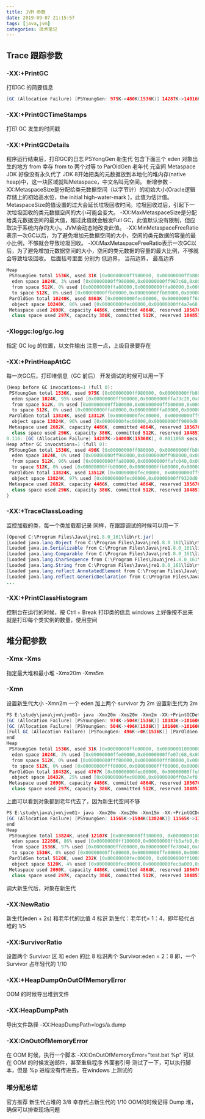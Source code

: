 ```yaml
---
title: JVM 参数
date: 2019-09-07 21:15:57
tags: [java,jvm]
categories: 技术笔记
---
```


## Trace 跟踪参数
### -XX:+PrintGC
打印GC 的简要信息
```java
[GC (Allocation Failure) [PSYoungGen: 975K->480K(1536K)] 14287K->14016K(15360K), 0.0067338 secs] [Times: user=0.00 sys=0.00, real=0.01 secs]
```
### -XX:+PrintGCTimeStamps
打印 GC 发生的时间戳
### -XX:+PrintGCDetails
程序运行结束后，打印GC的日志
PSYongGen 新生代 包含下面三个
eden 对象出生的地方
from 幸存 from to 两个对等
to
ParOldGen 老年代
元空间
Metaspace
JDK 好像没有永久代了
JDK 8开始把类的元数据放到本地化的堆内存(native heap)中，这一块区域就叫Metaspace，中文名叫元空间。
新增参数
-XX:MetaspaceSize是分配给类元数据空间（以字节计）的初始大小(Oracle逻辑存储上的初始高水位，the initial high-water-mark )，此值为估计值。MetaspaceSize的值设置的过大会延长垃圾回收时间。垃圾回收过后，引起下一次垃圾回收的类元数据空间的大小可能会变大。
-XX:MaxMetaspaceSize是分配给类元数据空间的最大值，超过此值就会触发Full GC，此值默认没有限制，但应取决于系统内存的大小。JVM会动态地改变此值。
-XX:MinMetaspaceFreeRatio表示一次GC以后，为了避免增加元数据空间的大小，空闲的类元数据的容量的最小比例，不够就会导致垃圾回收。
-XX:MaxMetaspaceFreeRatio表示一次GC以后，为了避免增加元数据空间的大小，空闲的类元数据的容量的最大比例，不够就会导致垃圾回收。
后面括号里面
分别为 低边界， 当前边界， 最高边界
```java
Heap
 PSYoungGen total 1536K, used 31K [0x00000000ff980000, 0x00000000ffb80000, 0x0000000100000000)
  eden space 1024K, 3% used [0x00000000ff980000,0x00000000ff987c68,0x00000000ffa80000)
  from space 512K, 0% used [0x00000000ffa80000,0x00000000ffa80000,0x00000000ffb00000)
  to space 512K, 0% used [0x00000000ffb00000,0x00000000ffb00000,0x00000000ffb80000)
 ParOldGen total 10240K, used 8863K [0x00000000fec00000, 0x00000000ff600000, 0x00000000ff980000) 
  object space 10240K, 86% used [0x00000000fec00000,0x00000000ff4a7e68,0x00000000ff600000)
 Metaspace used 2690K, capacity 4486K, committed 4864K, reserved 1056768K
  class space used 297K, capacity 386K, committed 512K, reserved 1048576K
```
### -Xloggc:log/gc.log
指定 GC log 的位置，以文件输出
注意一点，上级目录要存在
### -XX:+PrintHeapAtGC
每一次GC后，打印堆信息（GC 前后）
开发调试的时候可以用一下
```java
{Heap before GC invocations=1 (full 0):
 PSYoungGen total 1536K, used 975K [0x00000000ff980000, 0x00000000ffb80000, 0x0000000100000000)
  eden space 1024K, 95% used [0x00000000ff980000,0x00000000ffa73c20,0x00000000ffa80000)
  from space 512K, 0% used [0x00000000ffb00000,0x00000000ffb00000,0x00000000ffb80000)
  to space 512K, 0% used [0x00000000ffa80000,0x00000000ffa80000,0x00000000ffb00000)
 ParOldGen total 13824K, used 13312K [0x00000000fec00000, 0x00000000ff980000, 0x00000000ff980000)
  object space 13824K, 96% used [0x00000000fec00000,0x00000000ff9000d0,0x00000000ff980000)
 Metaspace used 2682K, capacity 4486K, committed 4864K, reserved 1056768K
  class space used 296K, capacity 386K, committed 512K, reserved 1048576K
0.116: [GC (Allocation Failure) 14287K->14008K(15360K), 0.0011068 secs]
Heap after GC invocations=1 (full 0):
 PSYoungGen total 1536K, used 496K [0x00000000ff980000, 0x00000000ffb80000, 0x0000000100000000)
  eden space 1024K, 0% used [0x00000000ff980000,0x00000000ff980000,0x00000000ffa80000)
  from space 512K, 96% used [0x00000000ffa80000,0x00000000ffafc040,0x00000000ffb00000)
  to space 512K, 0% used [0x00000000ffb00000,0x00000000ffb00000,0x00000000ffb80000)
 ParOldGen total 13824K, used 13512K [0x00000000fec00000, 0x00000000ff980000, 0x00000000ff980000)
  object space 13824K, 97% used [0x00000000fec00000,0x00000000ff9320d0,0x00000000ff980000)
 Metaspace used 2682K, capacity 4486K, committed 4864K, reserved 1056768K
  class space used 296K, capacity 386K, committed 512K, reserved 1048576K
}
```
### -XX:+TraceClassLoading
监控加载的类，每一个类加载都记录
同样，在跟踪调试的时候可以用一下
```java
[Opened C:\Program Files\Java\jre1.8.0_161\lib\rt.jar]
[Loaded java.lang.Object from C:\Program Files\Java\jre1.8.0_161\lib\rt.jar]
[Loaded java.io.Serializable from C:\Program Files\Java\jre1.8.0_161\lib\rt.jar]
[Loaded java.lang.Comparable from C:\Program Files\Java\jre1.8.0_161\lib\rt.jar]
[Loaded java.lang.CharSequence from C:\Program Files\Java\jre1.8.0_161\lib\rt.jar]
[Loaded java.lang.String from C:\Program Files\Java\jre1.8.0_161\lib\rt.jar]
[Loaded java.lang.reflect.AnnotatedElement from C:\Program Files\Java\jre1.8.0_161\lib\rt.jar]
[Loaded java.lang.reflect.GenericDeclaration from C:\Program Files\Java\jre1.8.0_161\
...
```
### -XX:+PrintClassHistogram
控制台在运行的时候，按 Ctrl + Break 打印类的信息
windows 上好像按不出来
就是打印每个类实例的数量，使用空间
## 堆分配参数
### -Xmx -Xms
指定最大堆和最小堆
-Xmx20m -Xms5m
### -Xmn
设置新生代大小
-Xmn2m
一个 eden 加上两个 survivor 为 2m
设置新生代为 2m
```java
PS E:\study\java\jvm\jvm01> java -Xmx20m -Xms20m -Xmn2m -XX:+PrintGCDetails TestGC
[GC (Allocation Failure) [PSYoungGen: 974K->504K(1536K)] 18383K->18160K(19968K), 0.0016176 secs] [Times: user=0.00 sys=0.00, real=0.00 secs]
[GC (Allocation Failure) [PSYoungGen: 504K->496K(1536K)] 18160K->18160K(19968K), 0.0009107 secs] [Times: user=0.00 sys=0.00, real=0.00 secs]
[Full GC (Allocation Failure) [PSYoungGen: 496K->0K(1536K)] [ParOldGen: 17664K->1695K(18432K)] 18160K->1695K(19968K), [Metaspace: 2683K->2683K(1056768K)], 0.0056298 secs] [Times: user=0.00 sys=0.00, real=0.01 secs]
end
Heap
 PSYoungGen total 1536K, used 31K [0x00000000ffe00000, 0x0000000100000000, 0x0000000100000000) 
  eden space 1024K, 3% used [0x00000000ffe00000,0x00000000ffe07c68,0x00000000fff00000)
  from space 512K, 0% used [0x00000000fff80000,0x00000000fff80000,0x0000000100000000)
  to space 512K, 0% used [0x00000000fff00000,0x00000000fff00000,0x00000000fff80000)
 ParOldGen total 18432K, used 4767K [0x00000000fec00000, 0x00000000ffe00000, 0x00000000ffe00000) 
  object space 18432K, 25% used [0x00000000fec00000,0x00000000ff0a7ef0,0x00000000ffe00000)
 Metaspace used 2690K, capacity 4486K, committed 4864K, reserved 1056768K
  class space used 297K, capacity 386K, committed 512K, reserved 1048576K
```
上面可以看到对象都到老年代去了，因为新生代空间不够
```java
PS E:\study\java\jvm\jvm01> java -Xmx20m -Xms20m -Xmn15m -XX:+PrintGCDetails TestGC
[GC (Allocation Failure) [PSYoungGen: 11565K->1504K(13824K)] 11565K->1736K(18944K), 0.0012016 secs] [Times: user=0.00 sys=0.00, real=0.00 secs]
end
Heap
 PSYoungGen total 13824K, used 12107K [0x00000000ff100000, 0x0000000100000000, 0x0000000100000000)
  eden space 12288K, 86% used [0x00000000ff100000,0x00000000ffb5afb8,0x00000000ffd00000)
  from space 1536K, 97% used [0x00000000ffd00000,0x00000000ffe78040,0x00000000ffe80000)
  to space 1536K, 0% used [0x00000000ffe80000,0x00000000ffe80000,0x0000000100000000)
 ParOldGen total 5120K, used 232K [0x00000000fec00000, 0x00000000ff100000, 0x00000000ff100000)
  object space 5120K, 4% used [0x00000000fec00000,0x00000000fec3a000,0x00000000ff100000)
 Metaspace used 2690K, capacity 4486K, committed 4864K, reserved 1056768K
  class space used 297K, capacity 386K, committed 512K, reserved 1048576K
```
调大新生代后，对象在新生代
### -XX:NewRatio
新生代(eden + 2s) 和老年代的比值
4 标识 新生代：老年代= 1：4，即年轻代占堆的 1/5
### -XX:SurvivorRatio
设置两个 Survivor 区 和 eden 的比
8 标识两个 Survivor:eden = 2：8 即，一个 Survivor 占年轻代的 1/10
### -XX:+HeapDumpOnOutOfMemoryError
OOM 的时候导出堆到文件
### -XX:HeapDumpPath
导出文件路径
-XX:HeapDumpPath=logs/a.dump
### -XX:OnOutOfMemoryError
在 OOM 时候，执行一个脚本
-XX:OnOutOfMemoryError="test.bat %p"
可以在 OOM 的时候发送邮件，甚至重启程序
外面套引号
测试了一下，可以执行脚本，但是 %p 进程没有传进去，在windows 上测试的
### 堆分配总结
官方推荐
新生代占堆的 3/8
幸存代占新生代的 1/10
OOM的时候记得 Dump 堆，确保可以排查现场问题
